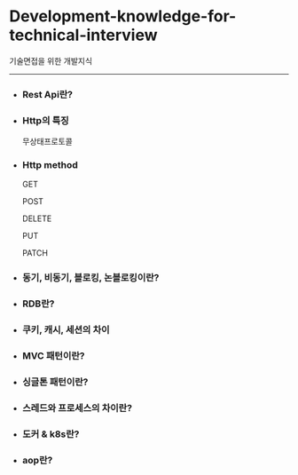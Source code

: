 # Development-knowledge-for-technical-interview
기술면접을 위한 개발지식


---------------------------

* ### Rest Api란?

* ### Http의 특징
  무상태프로토콜
  
* ### Http method
  GET
  
  POST
  
  DELETE
  
  PUT
  
  PATCH

* ### 동기, 비동기, 블로킹, 논블로킹이란?

* ### RDB란?

* ### 쿠키, 캐시, 세션의 차이

* ### MVC 패턴이란?

* ### 싱글톤 패턴이란?

* ### 스레드와 프로세스의 차이란?

* ### 도커 & k8s란?

* ### aop란?
